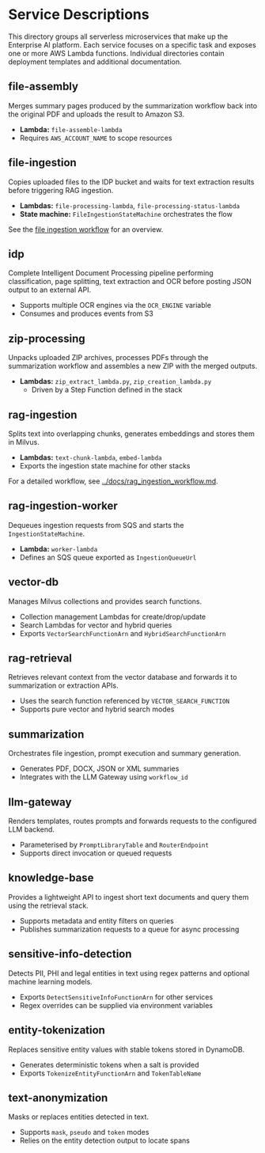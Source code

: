 # Service Descriptions

This directory groups all serverless microservices that make up the Enterprise AI platform. Each service focuses on a specific task and exposes one or more AWS Lambda functions. Individual directories contain deployment templates and additional documentation.

## file-assembly
Merges summary pages produced by the summarization workflow back into the original PDF and uploads the result to Amazon S3.

- **Lambda:** `file-assemble-lambda`
- Requires `AWS_ACCOUNT_NAME` to scope resources

## file-ingestion
Copies uploaded files to the IDP bucket and waits for text extraction results before triggering RAG ingestion.

- **Lambdas:** `file-processing-lambda`, `file-processing-status-lambda`
- **State machine:** `FileIngestionStateMachine` orchestrates the flow

See the [file ingestion workflow](../docs/file_ingestion_workflow.md) for an overview.

## idp
Complete Intelligent Document Processing pipeline performing classification, page splitting, text extraction and OCR before posting JSON output to an external API.

- Supports multiple OCR engines via the `OCR_ENGINE` variable
- Consumes and produces events from S3

## zip-processing
Unpacks uploaded ZIP archives, processes PDFs through the summarization workflow and assembles a new ZIP with the merged outputs.

- **Lambdas:** `zip_extract_lambda.py`, `zip_creation_lambda.py`
  - Driven by a Step Function defined in the stack

## rag-ingestion
Splits text into overlapping chunks, generates embeddings and stores them in Milvus.

- **Lambdas:** `text-chunk-lambda`, `embed-lambda`
- Exports the ingestion state machine for other stacks

For a detailed workflow, see [../docs/rag_ingestion_workflow.md](../docs/rag_ingestion_workflow.md).

## rag-ingestion-worker
Dequeues ingestion requests from SQS and starts the `IngestionStateMachine`.

- **Lambda:** `worker-lambda`
- Defines an SQS queue exported as `IngestionQueueUrl`

## vector-db
Manages Milvus collections and provides search functions.

- Collection management Lambdas for create/drop/update
- Search Lambdas for vector and hybrid queries
- Exports `VectorSearchFunctionArn` and `HybridSearchFunctionArn`

## rag-retrieval
Retrieves relevant context from the vector database and forwards it to summarization or extraction APIs.

- Uses the search function referenced by `VECTOR_SEARCH_FUNCTION`
- Supports pure vector and hybrid search modes

## summarization
Orchestrates file ingestion, prompt execution and summary generation.

- Generates PDF, DOCX, JSON or XML summaries
- Integrates with the LLM Gateway using `workflow_id`

## llm-gateway
Renders templates, routes prompts and forwards requests to the configured LLM backend.

- Parameterised by `PromptLibraryTable` and `RouterEndpoint`
- Supports direct invocation or queued requests

## knowledge-base
Provides a lightweight API to ingest short text documents and query them using the retrieval stack.

- Supports metadata and entity filters on queries
- Publishes summarization requests to a queue for async processing

## sensitive-info-detection
Detects PII, PHI and legal entities in text using regex patterns and optional machine learning models.

- Exports `DetectSensitiveInfoFunctionArn` for other services
- Regex overrides can be supplied via environment variables

## entity-tokenization
Replaces sensitive entity values with stable tokens stored in DynamoDB.

- Generates deterministic tokens when a salt is provided
- Exports `TokenizeEntityFunctionArn` and `TokenTableName`

## text-anonymization
Masks or replaces entities detected in text.

- Supports `mask`, `pseudo` and `token` modes
- Relies on the entity detection output to locate spans

